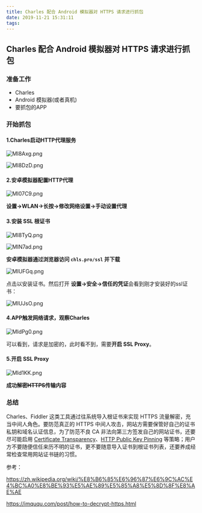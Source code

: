 ```yaml
---
title: Charles 配合 Android 模拟器对 HTTPS 请求进行抓包
date: 2019-11-21 15:31:11
tags:
---
```







## Charles 配合 Android 模拟器对 HTTPS 请求进行抓包

### 准备工作

- Charles
-  Android 模拟器(或者真机)
-  要抓包的APP



### 开始抓包



#### 1.Charles启动HTTP代理服务



![MI8Axg.png](https://s2.ax1x.com/2019/11/21/MI8Axg.png)

![MI8DzD.png](https://s2.ax1x.com/2019/11/21/MI8DzD.png)



#### 2.安卓模拟器配置HTTP代理



![MI07C9.png](https://s2.ax1x.com/2019/11/21/MI07C9.png)

**设置->WLAN->长按->修改网络设置->手动设置代理**



#### 3.安装 SSL 根证书



![MI8TyQ.png](https://s2.ax1x.com/2019/11/21/MI8TyQ.png)



![MIN7ad.png](https://s2.ax1x.com/2019/11/21/MIN7ad.png)

**安卓模拟器通过浏览器访问 `chls.pro/ssl` 并下载**



![MIUFGq.png](https://s2.ax1x.com/2019/11/21/MIUFGq.png)



点击以安装证书。然后打开 **设置->安全->信任的凭证**会看到刚才安装好的ssl证书：

![MIUJsO.png](https://s2.ax1x.com/2019/11/21/MIUJsO.png)





#### 4.APP触发网络请求，观察Charles



![MIdPg0.png](https://s2.ax1x.com/2019/11/21/MIdPg0.png)

可以看到，请求是加密的，此时看不到，需要**开启 SSL Proxy**。



#### 5.开启 SSL Proxy

![MId1KK.png](https://s2.ax1x.com/2019/11/21/MId1KK.png)

**成功解密~~HTTPS~~传输内容**



### 总结

Charles、Fiddler 这类工具通过往系统导入根证书来实现 HTTPS 流量解密，充当中间人角色。要防范真正的 HTTPS 中间人攻击，网站方需要保管好自己的证书私钥和域名认证信息，为了防范不良 CA 非法向第三方签发自己的网站证书，还要尽可能启用 [Certificate Transparency](https://imququ.com/post/certificate-transparency.html)、[HTTP Public Key Pinning](https://imququ.com/post/http-public-key-pinning.html) 等策略；用户方不要随便信任来历不明的证书，更不要随意导入证书到根证书列表，还要养成经常检查常用网站证书链的习惯。





参考：

https://zh.wikipedia.org/wiki/%E8%B6%85%E6%96%87%E6%9C%AC%E4%BC%A0%E8%BE%93%E5%AE%89%E5%85%A8%E5%8D%8F%E8%AE%AE

https://imququ.com/post/how-to-decrypt-https.html



